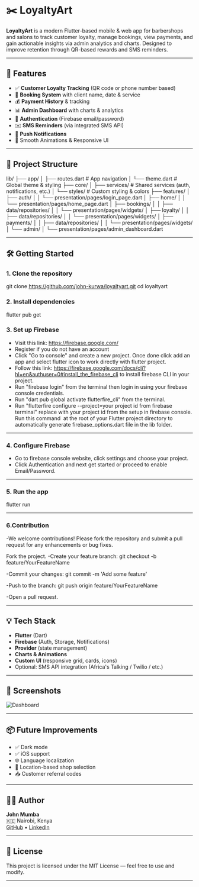 # ✂️ LoyaltyArt

**LoyaltyArt** is a modern Flutter-based mobile & web app for barbershops and salons to track customer loyalty, manage bookings, view payments, and gain actionable insights via admin analytics and charts. Designed to improve retention through QR-based rewards and SMS reminders.

---

## 🚀 Features

- ✅ **Customer Loyalty Tracking** (QR code or phone number based)
- 📆 **Booking System** with client name, date & service
- 💰 **Payment History** & tracking
- 📊 **Admin Dashboard** with charts & analytics
- 🔐 **Authentication** (Firebase email/password)
- ✉️ **SMS Reminders** (via integrated SMS API)
- 🔔 **Push Notifications**
- 🎨 Smooth Animations & Responsive UI

---

## 📁 Project Structure

lib/
├── app/
│   ├── routes.dart           # App navigation
│   └── theme.dart            # Global theme & styling
├── core/
│   ├── services/             # Shared services (auth, notifications, etc.)
│   └── styles/               # Custom styling & colors
├── features/
│   ├── auth/
│   │   └── presentation/pages/login_page.dart
│   ├── home/
│   │   └── presentation/pages/home_page.dart
│   ├── bookings/
│   │   ├── data/repositories/
│   │   └── presentation/pages/widgets/
│   ├── loyalty/
│   │   ├── data/repositories/
│   │   └── presentation/pages/widgets/
│   ├── payments/
│   │   ├── data/repositories/
│   │   └── presentation/pages/widgets/
│   └── admin/
│       └── presentation/pages/admin_dashboard.dart

---

## 🛠️ Getting Started

### 1. Clone the repository
git clone https://github.com/john-kurwa/loyaltyart.git
cd loyaltyart

### 2. Install dependencies

flutter pub get

### 3. Set up Firebase
- Visit this link: https://firebase.google.com/
- Register if you do not have an account
- Click "Go to console" and create a new project. Once done click add an app and select flutter icon to work directly with flutter project.
- Follow this link: https://firebase.google.com/docs/cli?hl=en&authuser=0#install_the_firebase_cli to install firebase CLI in your project.
- Run "firebase login" from the terminal then login in using your firebase console credentials.
- Run "dart pub global activate flutterfire_cli" from the terminal.
- Run "flutterfire configure --project=your project id from firebase terminal" replace with your project id from the setup in firebase console. Run this command  at the root of your       Flutter project directory to automatically generate firebase_options.dart file in the lib folder. 
---

### 4. Configure Firebase

- Go to firebase console website, click settings and choose your project.
- Click Authentication and next get started or proceed to enable Email/Password.

---

### 5. Run the app

flutter run

---

### 6.Contribution
-We welcome contributions! Please fork the repository and submit a pull request for any enhancements or bug fixes.

Fork the project.
-Create your feature branch: git checkout -b feature/YourFeatureName

-Commit your changes: git commit -m 'Add some feature'

-Push to the branch: git push origin feature/YourFeatureName

-Open a pull request.

---

## 💡 Tech Stack

- **Flutter** (Dart)
- **Firebase** (Auth, Storage, Notifications)
- **Provider** (state management)
- **Charts & Animations**
- **Custom UI** (responsive grid, cards, icons)
- Optional: SMS API integration (Africa's Talking / Twilio / etc.)

---

## 📸 Screenshots

![Dashboard](assets/screens/dashboard.png)

---

## 📦 Future Improvements

- ✅ Dark mode
- ✅ iOS support
- 🌐 Language localization
- 📍 Location-based shop selection
- 📥 Customer referral codes

---

## 👨‍💻 Author

**John Mumba**  
🇰🇪 Nairobi, Kenya  
[GitHub](https://github.com/John-Kurwa) • [LinkedIn](www.linkedin.com/in/john-kurwa60) 

---

## 📝 License

This project is licensed under the MIT License — feel free to use and modify.

---



